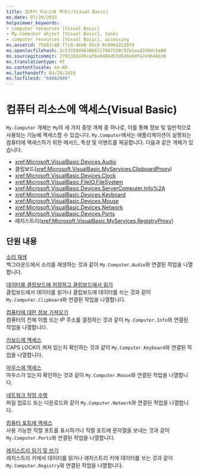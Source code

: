 ```yaml
---
title: 컴퓨터 리소스에 액세스(Visual Basic)
ms.date: 07/20/2015
helpviewer_keywords:
- computer resources [Visual Basic]
- My.Computer object [Visual Basic], tasks
- computer resources [Visual Basic], accessing
ms.assetid: 75b81c88-f7c0-46e0-95c8-0c006d2120f9
ms.openlocfilehash: 2c53358d483868317887258c92b1aad2d9dcba00
ms.sourcegitcommit: 2701302a99cafbe0d86d53d540eb0fa7e9b46b36
ms.translationtype: HT
ms.contentlocale: ko-KR
ms.lasthandoff: 04/28/2019
ms.locfileid: "64662686"
---
```

# <a name="accessing-computer-resources-visual-basic"></a>컴퓨터 리소스에 액세스(Visual Basic)

`My.Computer` 개체는 `My`의 세 가지 중앙 개체 중 하나로, 이를 통해 정보 및 일반적으로 사용되는 기능에 액세스할 수 있습니다. `My.Computer`에서는 애플리케이션이 실행되는 컴퓨터에 액세스하기 위한 메서드, 특성 및 이벤트를 제공합니다. 다음과 같은 개체가 있습니다.  
  
- <xref:Microsoft.VisualBasic.Devices.Audio>
- 클립보드(<xref:Microsoft.VisualBasic.MyServices.ClipboardProxy>)
- <xref:Microsoft.VisualBasic.Devices.Clock>
- <xref:Microsoft.VisualBasic.FileIO.FileSystem>
- <xref:Microsoft.VisualBasic.Devices.ServerComputer.Info%2A>
- <xref:Microsoft.VisualBasic.Devices.Keyboard>
- <xref:Microsoft.VisualBasic.Devices.Mouse>
- <xref:Microsoft.VisualBasic.Devices.Network>
- <xref:Microsoft.VisualBasic.Devices.Ports>
- 레지스트리(<xref:Microsoft.VisualBasic.MyServices.RegistryProxy>)
  
## <a name="in-this-section"></a>단원 내용

[소리 재생](../../../../visual-basic/developing-apps/programming/computer-resources/playing-sounds.md)   
백그라운드에서 소리를 재생하는 것과 같이 `My.Computer.Audio`와 연결된 작업을 나열합니다.

[데이터를 클립보드에 저장하고 클립보드에서 읽기](../../../../visual-basic/developing-apps/programming/computer-resources/storing-data-to-and-reading-from-the-clipboard.md)   
클립보드에서 데이터를 읽거나 클립보드에 데이터를 쓰는 것과 같이 `My.Computer.Clipboard`와 연결된 작업을 나열합니다.

[컴퓨터에 대한 정보 가져오기](../../../../visual-basic/developing-apps/programming/computer-resources/getting-information-about-the-computer.md)   
컴퓨터의 전체 이름 또는 IP 주소를 결정하는 것과 같이 `My.Computer.Info`와 연결된 작업을 나열합니다.

[키보드에 액세스](../../../../visual-basic/developing-apps/programming/computer-resources/accessing-the-keyboard.md)   
CAPS LOCK이 켜져 있는지 확인하는 것과 같이 `My.Computer.Keyboard`와 연결된 작업을 나열합니다.

[마우스에 액세스](../../../../visual-basic/developing-apps/programming/computer-resources/accessing-the-mouse.md)   
마우스가 있는지 확인하는 것과 같이 `My.Computer.Mouse`와 연결된 작업을 나열합니다.

[네트워크 작업 수행](../../../../visual-basic/developing-apps/programming/computer-resources/performing-network-operations.md)   
파일 업로드 또는 다운로드와 같이 `My.Computer.Network`와 연결된 작업을 나열합니다.

[컴퓨터 포트에 액세스](../../../../visual-basic/developing-apps/programming/computer-resources/accessing-the-computer-s-ports.md)   
사용 가능한 직렬 포트를 표시하거나 직렬 포트에 문자열을 보내는 것과 같이 `My.Computer.Ports`와 연결된 작업을 나열합니다.

[레지스트리 읽기 및 쓰기](../../../../visual-basic/developing-apps/programming/computer-resources/reading-from-and-writing-to-the-registry.md)   
레지스트리 키에서 데이터를 읽거나 레지스트리 키에 데이터를 쓰는 것과 같이 `My.Computer.Registry`와 연결된 작업을 나열합니다.
